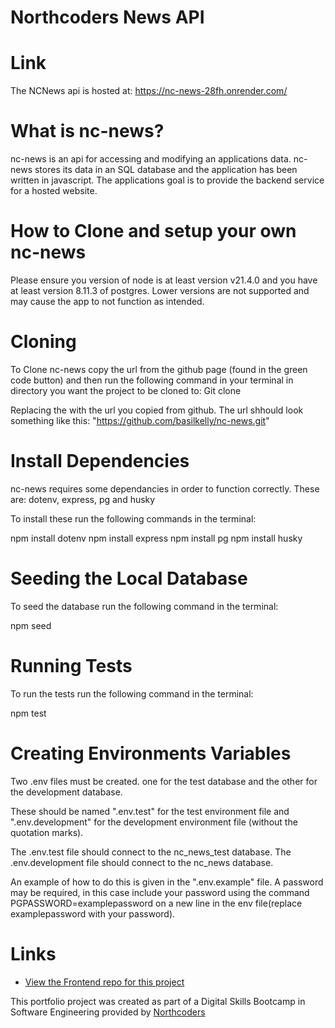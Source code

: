 # Northcoders News API

# Link
The NCNews api is hosted at: https://nc-news-28fh.onrender.com/

# What is nc-news?

nc-news is an api for accessing and modifying an applications data. nc-news stores its data in an SQL database and the application has been written in javascript. The applications goal is to provide the backend service for a hosted website.

# How to Clone and setup your own nc-news
Please ensure you version of node is at least version v21.4.0 and you have at least version 8.11.3 of postgres. Lower versions are not supported and may cause the app to not function as intended.

# Cloning
To Clone nc-news copy the url from the github page (found in the green code button) and then run the following command in your terminal in directory you want the project to be cloned to:
Git clone <url>

Replacing the <url> with the url you copied from github. The url shhould look something like this: "https://github.com/basilkelly/nc-news.git"

# Install Dependencies
nc-news requires some dependancies in order to function correctly. These are: dotenv, express, pg and husky

To install these run the following commands in the terminal:

npm install dotenv
npm install express
npm install pg
npm install husky

# Seeding the Local Database
To seed the database run the following command in the terminal:

npm seed

# Running Tests
To run the tests run the following command in the terminal:

npm test

# Creating Environments Variables
Two .env files must be created. one for the test database and the other for the development database.

These should be named ".env.test" for the test environment file and ".env.development" for the development environment file (without the quotation marks).

The .env.test file should connect to the nc_news_test database.
The .env.development file should connect to the nc_news database.

An example of how to do this is given in the ".env.example" file.
A password may be required, in this case include your password using the command PGPASSWORD=examplepassword on a new line in the env file(replace examplepassword with your password).

# Links
- [View the Frontend repo for this project](https://github.com/basilkelly/fe-nc-news)


This portfolio project was created as part of a Digital Skills Bootcamp in Software Engineering provided by [Northcoders](https://northcoders.com/)
